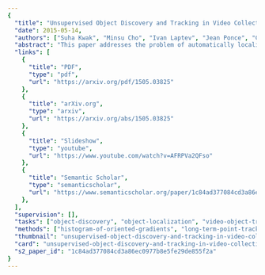 ```yaml
---
{
  "title": "Unsupervised Object Discovery and Tracking in Video Collections",
  "date": 2015-05-14,
  "authors": ["Suha Kwak", "Minsu Cho", "Ivan Laptev", "Jean Ponce", "Cordelia Schmid"],
  "abstract": "This paper addresses the problem of automatically localizing dominant objects as spatio-temporal tubes in a noisy collection of videos with minimal or even no supervision. We formulate the problem as a combination of two complementary processes: discovery and tracking. The first one establishes correspondences between prominent regions across videos, and the second one associates successive similar object regions within the same video. Interestingly, our algorithm also discovers the implicit topology of frames associated with instances of the same object class across different videos, a role normally left to supervisory information in the form of class labels in conventional image and video understanding methods. Indeed, as demonstrated by our experiments, our method can handle video collections featuring multiple object classes, and substantially outperforms the state of the art in colocalization, even though it tackles a broader problem with much less supervision.",
  "links": [
    {
      "title": "PDF",
      "type": "pdf",
      "url": "https://arxiv.org/pdf/1505.03825"
    },
    {
      "title": "arXiv.org",
      "type": "arxiv",
      "url": "https://arxiv.org/abs/1505.03825"
    },
    {
      "title": "Slideshow",
      "type": "youtube",
      "url": "https://www.youtube.com/watch?v=AFRPVa2QFso"
    },
    {
      "title": "Semantic Scholar",
      "type": "semanticscholar",
      "url": "https://www.semanticscholar.org/paper/1c84ad377084cd3a86ec0977b8e5fe29de855f2a"
    },
  ],
  "supervision": [],
  "tasks": ["object-discovery", "object-localization", "video-object-tracking"],
  "methods": ["histogram-of-oriented-gradients", "long-term-point-tracks"],
  "thumbnail": "unsupervised-object-discovery-and-tracking-in-video-collections-thumb.jpg",
  "card": "unsupervised-object-discovery-and-tracking-in-video-collections-card.jpg",
  "s2_paper_id": "1c84ad377084cd3a86ec0977b8e5fe29de855f2a"
}
---
```

